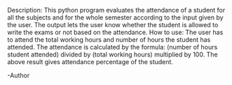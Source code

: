 Description: This python program evaluates the attendance of a student for all the subjects and for the whole semester according to the input given by the user. The output lets the user know whether the student is allowed to write the exams or not based on the attendance. How to use: The user has to attend the total working hours and number of hours the student has attended. The attendance is calculated by the formula: (number of hours student attended) divided by (total working hours) multiplied by 100. The above result gives attendance percentage of the student.

-Author
